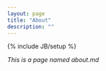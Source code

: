 ```yaml
---
layout: page
title: "About"
description: ""
---
```

{% include JB/setup %}

*This is a page named about.md*
